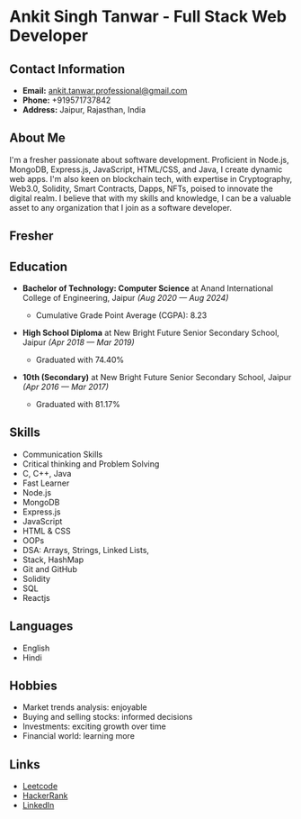 # Ankit Singh Tanwar - Full Stack Web Developer

## Contact Information

- **Email:** ankit.tanwar.professional@gmail.com
- **Phone:** +919571737842
- **Address:** Jaipur, Rajasthan, India

## About Me

I'm a fresher passionate about software development. Proficient in Node.js, 
MongoDB, Express.js, JavaScript, HTML/CSS, and Java, I create dynamic web apps. I'm also 
keen on blockchain tech, with expertise in Cryptography, Web3.0, Solidity, Smart Contracts, 
Dapps, NFTs, poised to innovate the digital realm. 
I believe that with my skills and knowledge, I can be a valuable asset to any organization that 
I join as a software developer.

## Fresher

## Education

- **Bachelor of Technology: Computer Science** at Anand International College of Engineering, Jaipur *(Aug 2020 — Aug 2024)*
  - Cumulative Grade Point Average (CGPA): 8.23

- **High School Diploma** at New Bright Future Senior Secondary School, Jaipur *(Apr 2018 — Mar 2019)*
  - Graduated with 74.40%

- **10th (Secondary)** at New Bright Future Senior Secondary School, Jaipur *(Apr 2016 — Mar 2017)*
  - Graduated with 81.17%

## Skills

 - Communication Skills
 - Critical thinking and Problem Solving
 - C, C++, Java
 - Fast Learner
 - Node.js
 - MongoDB
 - Express.js
 - JavaScript
 - HTML & CSS
 - OOPs
 - DSA: Arrays, Strings, Linked Lists, 
 - Stack, HashMap
 - Git and GitHub
 - Solidity
 - SQL
 - Reactjs


## Languages

- English
- Hindi 
## Hobbies

- Market trends analysis: enjoyable
- Buying and selling stocks: informed decisions
- Investments: exciting growth over time
- Financial world: learning more

## Links
- [Leetcode](https://leetcode.com/u/Ankit957173/)
- [HackerRank](https://www.hackerrank.com/profile/ankitsingh957173)
- [LinkedIn](https://www.linkedin.com/in/ankit-singh-tanwar/)
